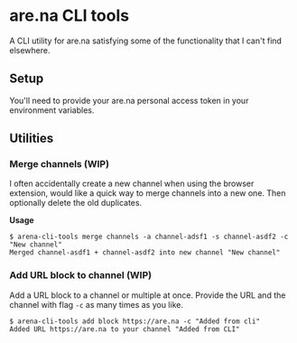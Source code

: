 # are.na CLI tools

A CLI utility for are.na satisfying some of the functionality that I can't find elsewhere. 

## Setup

You'll need to provide your are.na personal access token in your environment variables.

## Utilities 
### Merge channels (WIP)

I often accidentally create a new channel when using the browser extension, would like a quick way to merge channels into a new one. Then optionally delete the old duplicates.

**Usage**
```
$ arena-cli-tools merge channels -a channel-adsf1 -s channel-asdf2 -c "New channel"
Merged channel-asdf1 + channel-asdf2 into new channel "New channel" 
```


### Add URL block to channel (WIP)

Add a URL block to a channel or multiple at once. Provide the URL and the channel with flag `-c` as many times as you like. 

```
$ arena-cli-tools add block https://are.na -c "Added from cli"
Added URL https://are.na to your channel "Added from CLI"
```